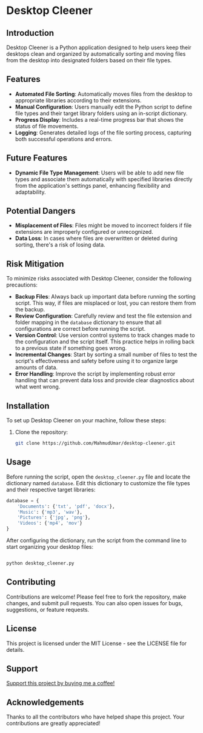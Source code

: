 
# Desktop Cleener

## Introduction

Desktop Cleener is a Python application designed to help users keep their desktops clean and organized by automatically sorting and moving files from the desktop into designated folders based on their file types.

## Features

- **Automated File Sorting**: Automatically moves files from the desktop to appropriate libraries according to their extensions.
- **Manual Configuration**: Users manually edit the Python script to define file types and their target library folders using an in-script dictionary.
- **Progress Display**: Includes a real-time progress bar that shows the status of file movements.
- **Logging**: Generates detailed logs of the file sorting process, capturing both successful operations and errors.

## Future Features

- **Dynamic File Type Management**: Users will be able to add new file types and associate them automatically with specified libraries directly from the application's settings panel, enhancing flexibility and adaptability.

## Potential Dangers

- **Misplacement of Files**: Files might be moved to incorrect folders if file extensions are improperly configured or unrecognized.
- **Data Loss**: In cases where files are overwritten or deleted during sorting, there's a risk of losing data.

## Risk Mitigation

To minimize risks associated with Desktop Cleener, consider the following precautions:

- **Backup Files**: Always back up important data before running the sorting script. This way, if files are misplaced or lost, you can restore them from the backup.
- **Review Configuration**: Carefully review and test the file extension and folder mapping in the `database` dictionary to ensure that all configurations are correct before running the script.
- **Version Control**: Use version control systems to track changes made to the configuration and the script itself. This practice helps in rolling back to a previous state if something goes wrong.
- **Incremental Changes**: Start by sorting a small number of files to test the script's effectiveness and safety before using it to organize large amounts of data.
- **Error Handling**: Improve the script by implementing robust error handling that can prevent data loss and provide clear diagnostics about what went wrong.

## Installation

To set up Desktop Cleener on your machine, follow these steps:

1. Clone the repository:

   ```bash
   git clone https://github.com/MahmudUmar/desktop-cleener.git
   ```

## Usage

Before running the script, open the `desktop_cleener.py` file and locate the dictionary named `database`. Edit this dictionary to customize the file types and their respective target libraries:

```python
database = {
    'Documents': {'txt', 'pdf', 'docx'},
    'Music': {'mp3', 'wav'},
    'Pictures': {'jpg', 'png'},
    'Videos': {'mp4', 'mov'}
}
```

After configuring the dictionary, run the script from the command line to start organizing your desktop files:

```bash

python desktop_cleener.py
```

## Contributing

Contributions are welcome! Please feel free to fork the repository, make changes, and submit pull requests. You can also open issues for bugs, suggestions, or feature requests.

## License

This project is licensed under the MIT License - see the LICENSE file for details.

## Support

[Support this project by buying me a coffee!](https://buymeacoffee.com/mahmud777)


## Acknowledgements

Thanks to all the contributors who have helped shape this project. Your contributions are greatly appreciated!

